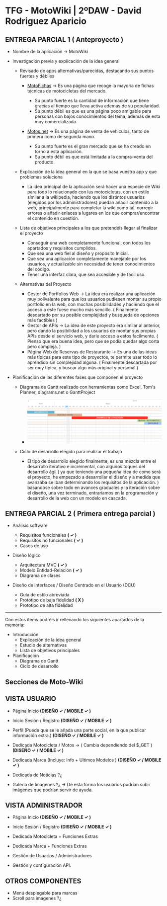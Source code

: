 
# TFG - MotoWiki | 2ºDAW - David Rodriguez Aparicio


## ENTREGA PARCIAL 1 ( Anteproyecto )

- Nombre de la aplicación -> MotoWiki
  
- Investigación previa y explicación de la idea general
    
    - Revisado de apps alternativas/parecidas, destacando sus puntos fuertes y débiles
        -  [MotoFichas](https://www.motofichas.com/) -> Es una página que recoge la mayoría de fichas técnicas de motocicletas del mercado.
           - Su punto fuerte es la cantidad de información que tiene gracias al tiempo que lleva activa además de su popularidad.
           - Su punto débil es que es una página poco amigable para personas con bajos conocimientos del tema, además de esta muy comercializada.

        -  [Motos.net](https://motos.coches.net/) -> Es una página de venta de vehiculos, tanto de primera como de segunda mano.
           -  Su punto fuerte es el gran mercado que se ha creado en torno a esta aplicación.
           -  Su punto débil es que está limitada a la compra-venta del producto.
    
    - Explicación de la idea general en la que se basa vuestra app y que problemas soluciona
        -  La idea principal de la aplicación  será hacer una especie de Wiki para todo lo relacionado con las motocicletas, con un estilo similar a la wikipedia, haciendo que los distintos usuarios (elegidos por los administradores) puedan añadir contenido a la web, principalmente para completar la wiki como tal, corregir errores o añadir enlaces a lugares en los que comprar/encontrar el contenido en cuestión.
    
    
    - Lista de objetivos principales a los que pretendéis llegar al finalizar el proyecto
        - Conseguir una web completamente funcional, con todos los apartados y requisitos cumplidos.
        - Que sea una web fiel al diseño y propósito Inicial.
        - Que sea una aplicación completamente manejable por los usuarios, y actualizable sin necesidad de tener conocimientos del código.
        - Tener una interfaz clara, que sea accesible y de fácil uso.
  
    - Alternativas del Proyecto
      - Gestor de Portfolios Web -> La idea era realizar una aplicación muy polivalente para que los usuarios pudiesen montar su propio portfolio en la web, con muchas posibilidades y haciendo que el acceso a este fuese mucho más sencillo. ( Finalmente descartado por su posible complejidad y busqueda de opciones más factibles )
      - Gestor de APIs -> La idea de este proyecto era similar al anterior, pero dando la posibilidad a los usuarios de montar sus propias APIs desde el servicio web, y darle acceso a estos facilmente. ( Pienso que era buena idea, pero que se podía quedar algo corta pero compleja. )
      - Página Web de Reservas de Restaurante -> Es una de las ideas más típicas para este tipo de proyectos, te permite usar todo lo aprendido sin complejidad alguna. ( Finalmente descartada por ser muy típica, y buscar algo más original y personal )
  

- Planificación de las diferentes fases que componen el proyecto
    - Diagrama de Gantt realizado con herramientas como Excel, Tom's Planner, diagrams.net o GanttProject
        - ![diagramaGant](./Planificacion/Diagrama%20Gant.png)
    
    - Ciclo de desarrollo elegido para realizar el trabajo
        - El tipo de desarrollo elegido finalmente, es una mezcla entre el desarrollo iterativo e incremental, con algunos toques del desarrollo ágil ( ya que teniendo una pequeña idea de como será el proyecto, he empezado a desarrollar el diseño y a medida que avanzaba se iban determinando los requisitos de la aplicación. ) basandose sobre todo en avances graduales y la iteración sobre el diseño, una vez terminado, entrariamos en la programación y desarrollo de la web con un modelo en cascada.
  
    
  

## ENTREGA PARCIAL 2 ( Primera entrega parcial )

- Análisis software
    - Requisitos funcionales  **( ✓ )**
    - Requisitos no funcionales **( ✓ )**
    - Casos de uso
  

- Diseño lógico
    - Arquitectura MVC **( ✓ )**
    - Modelo Entidad-Relación **( ✓ )**
    - Diagrama de clases
  
  
- Diseño de interfaces / Diseño Centrado en el Usuario (DCU)
    - Guía de estilo abreviada
    - Prototipo de baja fidelidad **( X )**
    - Prototipo de alta fidelidad 


-------------------------------------------------------------------------------

Con estos ítems podréis ir rellenando los siguientes apartados de la memoria:
- Introducción
    - Explicación de la idea general
    - Estudio de alternativas
    - Lista de objetivos principales
- Planificación
    - Diagrama de Gantt
    - Ciclo de desarrollo




  




## Secciones de Moto-Wiki

## VISTA USUARIO

- Página Inicio  **(DISEÑO ✓ / MOBILE ✓ )**

- Inicio Sesión / Registro **(DISEÑO ✓ / MOBILE ✓ )**

- Perfil (Puede que se le añada una parte social, en la que publicar información extra.) **(DISEÑO ✓ / MOBILE ✓ )**

- Dedicada Motocicleta / Motos -> ( Cambia dependiendo del $_GET ) **(DISEÑO ✓ / MOBILE ✓ )**

- Dedicada Marca (Incluye: Info + Ultimos Modelos ) **(DISEÑO ✓ / MOBILE ✓ )**
  
- Dedicada de Noticias ?¿
  
- Galeria de Imagenes ?¿ -> De esta forma los usuarios podrían subir imágenes que podrían servir de ayuda.

<!-- Habra mucho juego con las consultas SQL para las busquedas. -->

## VISTA ADMINISTRADOR

- Página Inicio **(DISEÑO ✓ / MOBILE ✓ )**

- Inicio Sesión / Registro  **(DISEÑO ✓ / MOBILE ✓ )**

- Dedicada Motocicleta + Funciones Extras 
  
- Dedicada Marca + Funciones Extras 

- Gestión de Usuarios / Administradores 

- Gestión y configuración API. 


## OTROS COMPONENTES 

- Menú desplegable para marcas 
- Scroll para imágenes ?¿